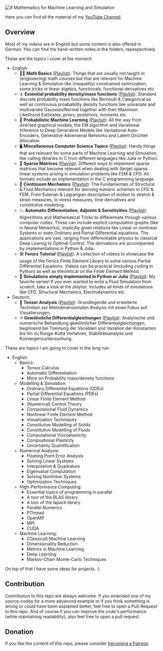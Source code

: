 ![# Mathematics for Machine Learning and Simulation](https://user-images.githubusercontent.com/27728103/113576088-327ae700-961f-11eb-9611-05a9c8e7a0b1.png)

Here you can find all the material of my [YouTube Channel](https://www.youtube.com/channel/UCh0P7KwJhuQ4vrzc3IRuw4Q).

## Overview



Most of my videos are in English but some content is also offered in German. You can find the hand-written notes in the folders, repespectively.

These are the topics I cover at the moment:

* English:
    * 🧑‍🏫 **Math Basics** ([Playlist](https://www.youtube.com/watch?v=bYnT4wmXw4k&list=PLISXH-iEM4JnK1D8fkWMR2N0Sdw9QHfLb)): Things that are usually not taught in (engineering) math courses but that are relevant for Machine Learning & Simulation like (inequality) constrained optimization, some tricks in linear algebra, functionals, functional derivatives etc.
    * ⚓ **Essential probability density/mass functions** ([Playlist](https://www.youtube.com/watch?v=dB2r4aLV_Ik&list=PLISXH-iEM4Jm5B_J9p1oUNGDAUeCFZLkJ)): Standard discrete probability mass functions like Bernoulli & Categorical as well as continuous proabability density functions like univariate and multivariate Gaussian/Normal together with their Maximum Likelihood Estimates, priors, posteriors, moments etc.
    * 🎲 **Probabilistic Machine Learning** ([Playlist](https://www.youtube.com/watch?v=yBc01ZeaFxw&list=PLISXH-iEM4JlFsAp7trKCWyxeO3M70QyJ)): All the way from directed graphical models, the EM algorithm and Variational Inference to Deep Generative Models like Varitational Auto-Encoders, Generative Adverserial Networks and Latent Dirichlet Allocation
    * 🖥️ **Miscellaneous Computer Science Topics** ([Playlist](https://www.youtube.com/playlist?list=PLISXH-iEM4Jno71EGadIVpxVphfevVNM6)): Handy things that are relevant for some parts of Machine Learning and Simulation, like calling libraries in C from different languages like Julia or Python.
    * 💾 **Sparse Matrices** ([Playlist](https://www.youtube.com/watch?v=BbbCVzJt1Xk&list=PLISXH-iEM4Jl8goS4m9UMzid0lUg64A9v)): Different ways to implement sparse matrices that become relevant when dealing with (large) sparse linear systems arising in simulation problems like FEM & CFD. All formats include an implementation in the C programming language.
    * 🥔 **Continuum Mechanics** ([Playlist](https://www.youtube.com/watch?v=rxK-kQdH5qA&list=PLISXH-iEM4JlNGtteb5AvyIEyACp3wYIN)): The Fundamentals of Structural & Fluid Mechanics relevant for deriving numeric schemes in CFD & FEM. From Eulerian & Lagrangian description of motion to stretch & strain measures, to stress measures, time derivatives and constitutive modelling.
    * 📉 **Automatic Differentiation, Adjoints & Sensitivities** ([Playlist](https://www.youtube.com/watch?v=vlFN4qMtoH4&list=PLISXH-iEM4Jk27AmSvISooRRKH4WtlWKP)): Algrorithms and Mathematical Tricks to differentiate through various computer codes. These can include explicit computation graphs (like in Neural Networks), implicitly given relations like Linear or nonlinear Systems or even Ordinary and Partial Differential equations. The applications are vast, ranging from differentiable physics to classical Deep Learnig to Optimal Control. The derivations are accompanied by implementations in Python & Julia.
    * 🛠️ **Fenics Tutorial** ([Playlist](https://www.youtube.com/watch?v=QpA7E4YHbyU&list=PLISXH-iEM4Jl0-G1CpvG-mhrV0233tG_D)): A collection of videos to showcase the usage of the Fenics Finite Element Library to solve various Partial Differential Equations. Videos can be practical (including coding in Python) as well as theoretical on the Finite Element Method.
    * 🌊 **Simulations simply implemented in Python or Julia** ([Playlist](https://www.youtube.com/watch?v=BQLvNLgMTQE&list=PLISXH-iEM4JmgBfU_QU262MQTYa7DoJK0)): My favorite series! If you ever wanted to write a Fluid Simulation from scratch, take a look at the playlist. Includes all kinds of simulations like CFD, Structural Mechanics, Electrodynamics etc.
* Deutsch:
    * 📏 **Tensor Analysis** ([Playlist](https://www.youtube.com/watch?v=x__XJjadiA8&list=PLISXH-iEM4JmfSEGOTDhEYfv0gXwqvX9B)): Grundlegende und erweiterte Techniken zur Mehrdimensionalen Analysis mit einen Fokus auf Visualierungen.
    * ↗️ **Gewöhnliche Differentialgleichungen** ([Playlist](https://www.youtube.com/watch?v=DOWB8E8ji-A&list=PLISXH-iEM4Jlwa4FzRy_DdCQE4MO4dR0u)): Analytische und numerische Behandlung gewöhnlicher Differentialgleichungen, beginnend bei Trennung der Variablen und Variation der Konstanten bis hin zu Runge-Kutta Verfahren, Stabilitätsanalyse und Konvergenzuntersuchung.

These are topics I am going to cover in the long run:

* English:
    * Basics:
        * Tensor Calculus
        * Automatic Differentiation
        * More on Probability mass/density functions
    * Modelling & Simulation:
        * Ordinary Differential Equations (ODEs)
        * Partial Differential Equations (PDEs)
        * Linear Finite Element Method
        * (Numerical) Control Theory
        * Computational Fluid Dynamics
        * Nonlinear Finite Element Method
        * Visualization Techniques
        * Constitutive Modelling of Solids
        * Constitutive Modelling of Fluids
        * Computational Viscoelasticity
        * Compuational Plasticity
        * Uncertainty Quantification
    * Numerical Analysis:
        * Floating Point Error Analysis
        * Solving Linear Systems
        * Interpolation & Quadrature
        * Eigenvalue Computation
        * Solving Nonlinear Systems
        * Optimization Techniques
    * High-Performance Computing:
        * Essential topics of programming in parallel
        * A tour of the BLAS library
        * A tour of the lapack library
        * Parallel Numerics
        * PThread
        * OpenMP
        * MPI
        * CUDA
    * Machine Learning:
        * (Classical) Machine Learning
        * Dimensionality Reduction
        * Metrics in Machine Learning
        * Deep Learning
        * Markov-Chain Monte-Carlo Techniques

On top of that I have some ideas for projects. :) 

## Contribution

Contribution to this repo are always welcome. If you extended one of my source-codes for a more advanced example or if you think something is wrong or could have been explained better, feel free to open a Pull-Request to this repo. And of course if you can improve the code's performance (while maintaining readability), also feel free to open a pull request. 

## Donation

If you like the content of this repo, please consider [becoming a Patreon](https://www.patreon.com/MLsim)
    
